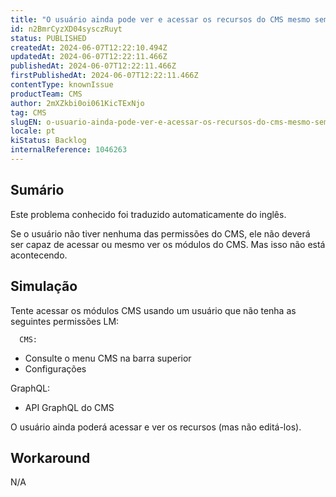 ```yaml
---
title: "O usuário ainda pode ver e acessar os recursos do CMS mesmo sem a permissão correta"
id: n2BmrCyzXD04sysczRuyt
status: PUBLISHED
createdAt: 2024-06-07T12:22:10.494Z
updatedAt: 2024-06-07T12:22:11.466Z
publishedAt: 2024-06-07T12:22:11.466Z
firstPublishedAt: 2024-06-07T12:22:11.466Z
contentType: knownIssue
productTeam: CMS
author: 2mXZkbi0oi061KicTExNjo
tag: CMS
slugEN: o-usuario-ainda-pode-ver-e-acessar-os-recursos-do-cms-mesmo-sem-a-permissao-correta
locale: pt
kiStatus: Backlog
internalReference: 1046263
---
```


## Sumário

<div class="alert alert-info">
  <p>Este problema conhecido foi traduzido automaticamente do inglês.</p>
</div>


Se o usuário não tiver nenhuma das permissões do CMS, ele não deverá ser capaz de acessar ou mesmo ver os módulos do CMS. Mas isso não está acontecendo.

## Simulação


Tente acessar os módulos CMS usando um usuário que não tenha as seguintes permissões LM:

      CMS:

- Consulte o menu CMS na barra superior
- Configurações

GraphQL:
- API GraphQL do CMS

O usuário ainda poderá acessar e ver os recursos (mas não editá-los).



## Workaround


N/A





